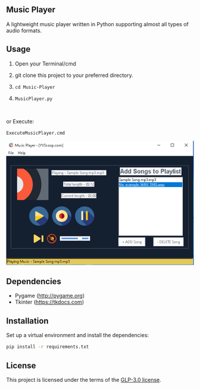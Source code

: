 ## Music Player
A lightweight music player written in Python supporting almost all types of audio formats.

## Usage
1. Open your Terminal/cmd

2. git clone this project to your preferred directory.

3. `cd Music-Player`

4. `MusicPlayer.py`

<br/>

or Execute:

```
ExecuteMusicPlayer.cmd
```
![Screenshot](images/screeshot%20-%20mp.png "Screen1")

## Dependencies

- Pygame (http://pygame.org)
- Tkinter (https://tkdocs.com)

## Installation
Set up a virtual environment and install the dependencies:
```sh
pip install -r requirements.txt
```

## License
This project is licensed under the terms of the [GLP-3.0 license](https://github.com/yyscoop/Music-Player/blob/master/LICENSEE).
